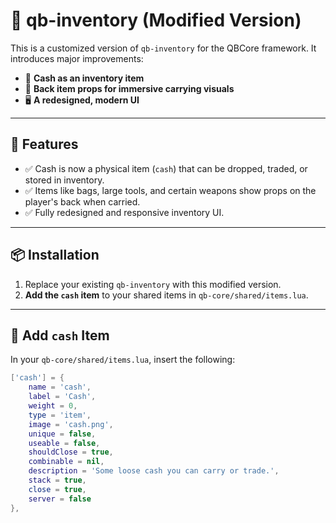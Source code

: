 # 🧰 qb-inventory (Modified Version)

This is a customized version of `qb-inventory` for the QBCore framework. It introduces major improvements:

- 💸 **Cash as an inventory item**  
- 🎒 **Back item props for immersive carrying visuals**  
- 🖥️ **A redesigned, modern UI**

---

## 🚀 Features

- ✅ Cash is now a physical item (`cash`) that can be dropped, traded, or stored in inventory.
- ✅ Items like bags, large tools, and certain weapons show props on the player's back when carried.
- ✅ Fully redesigned and responsive inventory UI.

---

## 📦 Installation

1. Replace your existing `qb-inventory` with this modified version.
2. **Add the `cash` item** to your shared items in `qb-core/shared/items.lua`.

---

## 🔧 Add `cash` Item

In your `qb-core/shared/items.lua`, insert the following:

```lua
['cash'] = {
    name = 'cash',
    label = 'Cash',
    weight = 0,
    type = 'item',
    image = 'cash.png',
    unique = false,
    useable = false,
    shouldClose = true,
    combinable = nil,
    description = 'Some loose cash you can carry or trade.',
    stack = true,
    close = true,
    server = false
},
